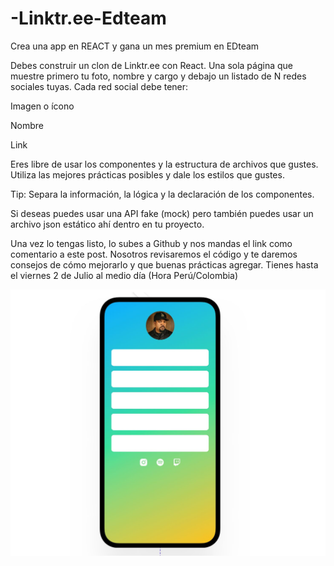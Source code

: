 # -Linktr.ee-Edteam
Crea una app en REACT y gana un mes premium en EDteam

Debes construir un clon de Linktr.ee con React. Una sola página que muestre primero tu foto, nombre y cargo y debajo un listado de N redes sociales tuyas. Cada red social debe tener:

Imagen o ícono

Nombre

Link

Eres libre de usar los componentes y la estructura de archivos que gustes. Utiliza las mejores prácticas posibles y dale los estilos que gustes.

Tip: Separa la información, la lógica y la declaración de los componentes.

Si deseas puedes usar una API fake (mock) pero también puedes usar un archivo json estático ahí dentro en tu proyecto.

Una vez lo tengas listo, lo subes a Github y nos mandas el link como comentario a este post. Nosotros revisaremos el código y te daremos consejos de cómo mejorarlo y que buenas prácticas agregar. Tienes hasta el viernes 2 de Julio al medio día (Hora Perú/Colombia)

![Con titulo](https://github.com/lcarloszapatag/-Linktr.ee-Edteam/blob/main/reto-react-edteam.jpg?raw=true)



